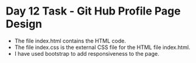 <h1>Day 12 Task - Git Hub Profile Page Design</h1>
<ul>
  <li>The file index.html contains the HTML code.</li>
  <li>The file index.css is the external CSS file for the HTML file index.html.</li>
  <li>I have used bootstrap to add responsiveness to the page.</li>
</ul> 
